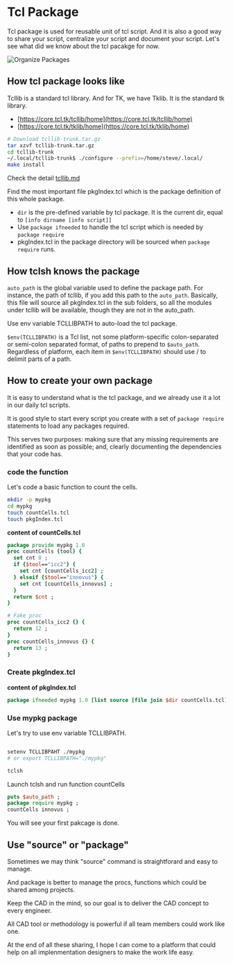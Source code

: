 # Tcl Package

Tcl package is used for reusable unit of tcl script. And it is also a good way to share your script, centralize your script and document your script. Let's see what did we know about the tcl pacakge for now.

![Organize Packages](organize_packages.jpg)

## How tcl package looks like

Tcllib is a standard tcl library. And for TK, we have Tklib. It is the standard tk library.

- [https://core.tcl.tk/tcllib/home](https://core.tcl.tk/tcllib/home)
- [https://core.tcl.tk/tklib/home](https://core.tcl.tk/tklib/home)

``` sh
# Download tcllib-trunk.tar.gz
tar xzvf tcllib-trunk.tar.gz
cd tcllib-trunk
~/.local/tcllib-trunk$ ./configure --prefix=/home/steve/.local/
make install
```

Check the detail [tcllib.md](./tcllib.md)

Find the most important file pkgIndex.tcl which is the package definition of this whole package.

- `dir` is the pre-defined variable by tcl package. It is the current dir, equal to `[info dirname [info script]]`
- Use `package ifneeded` to handle the tcl script which is needed by `package require`
- pkgIndex.tcl in the package directory will be sourced when `package require` runs.

## How tclsh knows the package

`auto_path` is the global variable used to define the package path. For instance, the path of tcllib, if you add this path to the `auto_path`. Basically, this file will source all pkgIndex.tcl in the sub folders, so all the modules under tcllib will be available, though they are not in the auto_path.

Use env variable TCLLIBPATH to auto-load the tcl package.

`$env(TCLLIBPATH)` is a Tcl list, not some platform-specific colon-separated or semi-colon separated format, of paths to prepend to `$auto_path`. Regardless of platform, each item in `$env(TCLLIBPATH)` should use / to delimit parts of a path.

## How to create your own package

It is easy to understand what is the tcl package, and we already use it a lot in our daily tcl scripts.

It is good style to start every script you create with a set of `package require` statements to load any packages required.

This serves two purposes: making sure that any missing requirements are identified as soon as possible; and, clearly documenting the dependencies that your code has.

### code the function

Let's code a basic function to count the cells.

``` sh
mkdir -p mypkg
cd mypkg
touch countCells.tcl
touch pkgIndex.tcl
```

__content of countCells.tcl__

``` tcl
package provide mypkg 1.0
proc countCells {tool} {
  set cnt 0 ;
  if {$tool=="icc2"} {
    set cnt [countCells_icc2] ;
  } elseif {$tool=="innovus"} {
    set cnt [countCells_innovus] ;
  }
  return $cnt ;
}

# Fake proc
proc countCells_icc2 {} {
  return 12 ;
}
proc countCells_innovus {} {
  return 13 ;
}
```

### Create pkgIndex.tcl

__content of pkgIndex.tcl__

```tcl
package ifneeded mypkg 1.0 [list source [file join $dir countCells.tcl]]
```

### Use mypkg package

Let's try to use env variable TCLLIBPATH.

``` sh

setenv TCLLIBPAHT ./mypkg
# or export TCLLIBPATH="./mypkg"

tclsh
```

Launch tclsh and run function countCells

```tcl
puts $auto_path ;
package require mypkg ;
countCells innovus ;
```

You will see your first pakcage is done.

## Use "source" or "package"

Sometimes we may think "source" command is straightforard and easy to manage.

And package is better to manage the procs, functions which could be shared among projects.

Keep the CAD in the mind, so our goal is to deliver the CAD concept to every engineer.

All CAD tool or methodology is powerful if all team members could work like one.

At the end of all these sharing, I hope I can come to a platform that could help on all implenmentation designers to make the work life easy.
